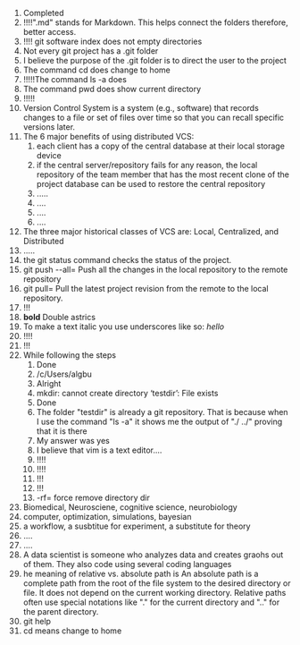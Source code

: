 1. Completed
2. !!!!".md" stands for Markdown. This helps connect the folders therefore, better access.
3. !!!! git software index does not empty directories
4. Not every git project has a .git folder
5. I believe the purpose of the .git folder is to direct the user to the project
6. The command cd does change to home
7. !!!!!The command ls -a does
8. The command pwd does show current directory
9.  !!!!!
10. Version Control System is a system (e.g., software) that records changes to a file or set of files over time so that you can recall specific versions later.
11. The 6 major benefits of using distributed VCS:
    1. each client has a copy of the central database at their local storage device
    2. if the central server/repository fails for any reason, the local repository of the team member that has the most recent clone of the project database can be used to restore the central repository
    3. .....
    4. ....
    5. ....
    6. ....
12. The three major historical classes of VCS are: Local, Centralized, and Distributed
13. .....
14. the git status command checks the status of the project.
15. git push --all= Push all the changes in the local repository to the remote repository
16. git pull= Pull the latest project revision from the remote to the local repository.
17. !!!
18. **bold** Double astrics 
19. To make a text italic you use underscores like so: _hello_
20. !!!!
21. !!!
22. While following the steps
    1. Done
    2. /c/Users/algbu
    3. Alright
    4. mkdir: cannot create directory ‘testdir’: File exists
    5. Done
    6. The folder "testdir" is already a git repository. That is because when I use the command "ls -a" it shows me the output of "./ ../" proving that it is there
    7.  My answer was yes
    8.  I believe that vim is a text editor....
    9.  !!!!
    10. !!!!
    11. !!!
    12. !!!
    13. -rf=  force remove directory dir
23. Biomedical, Neurosciene, cognitive science, neurobiology
24. computer, optimization, simulations, bayesian
25. a workflow, a susbtitue for experiment, a substitute for theory
26. ....
27. ....
28. A data scientist is someone who analyzes data and creates graohs out of them. They also code using several coding languages
29. he meaning of relative vs. absolute path is An absolute path is a complete path from the root of the file system to the desired directory or file. It does not depend on the current working directory. Relative paths often use special notations like "." for the current directory and ".." for the parent directory.
30. git help
31. cd means change to home 
